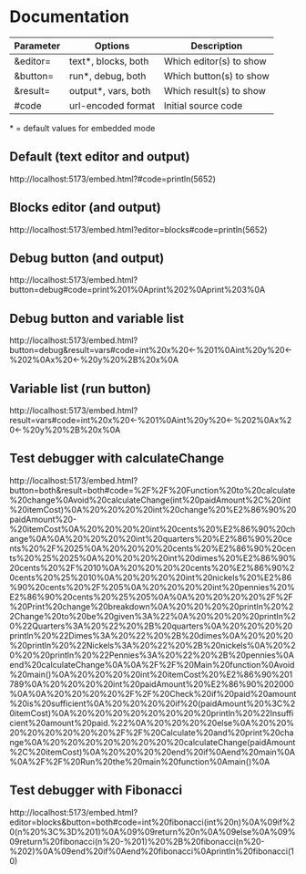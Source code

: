 # Documentation

Parameter | Options               | Description             |
----------|-----------------------|-------------------------|
&editor=  | text*, blocks, both   | Which editor(s) to show |
&button=  | run*, debug, both     | Which button(s) to show |
&result=  | output*, vars, both   | Which result(s) to show |
#code     | url-encoded format    | Initial source code     |

\* = default values for embedded mode


## Default (text editor and output)

http://localhost:5173/embed.html?#code=println(5652)


## Blocks editor (and output)

http://localhost:5173/embed.html?editor=blocks#code=println(5652)


## Debug button (and output)

http://localhost:5173/embed.html?button=debug#code=print%201%0Aprint%202%0Aprint%203%0A


## Debug button and variable list

http://localhost:5173/embed.html?button=debug&result=vars#code=int%20x%20←%201%0Aint%20y%20←%202%0Ax%20←%20y%20%2B%20x%0A


## Variable list (run button)

http://localhost:5173/embed.html?result=vars#code=int%20x%20←%201%0Aint%20y%20←%202%0Ax%20←%20y%20%2B%20x%0A


## Test debugger with calculateChange

http://localhost:5173/embed.html?button=both&result=both#code=%2F%2F%20Function%20to%20calculate%20change%0Avoid%20calculateChange(int%20paidAmount%2C%20int%20itemCost)%0A%20%20%20%20int%20change%20%E2%86%90%20paidAmount%20-%20itemCost%0A%20%20%20%20int%20cents%20%E2%86%90%20change%0A%0A%20%20%20%20int%20quarters%20%E2%86%90%20cents%20%2F%2025%0A%20%20%20%20cents%20%E2%86%90%20cents%20%25%2025%0A%20%20%20%20int%20dimes%20%E2%86%90%20cents%20%2F%2010%0A%20%20%20%20cents%20%E2%86%90%20cents%20%25%2010%0A%20%20%20%20int%20nickels%20%E2%86%90%20cents%20%2F%205%0A%20%20%20%20int%20pennies%20%E2%86%90%20cents%20%25%205%0A%0A%20%20%20%20%2F%2F%20Print%20change%20breakdown%0A%20%20%20%20println%20%22Change%20to%20be%20given%3A%22%0A%20%20%20%20println%20%22Quarters%3A%20%22%20%2B%20quarters%0A%20%20%20%20println%20%22Dimes%3A%20%22%20%2B%20dimes%0A%20%20%20%20println%20%22Nickels%3A%20%22%20%2B%20nickels%0A%20%20%20%20println%20%22Pennies%3A%20%22%20%2B%20pennies%0Aend%20calculateChange%0A%0A%2F%2F%20Main%20function%0Avoid%20main()%0A%20%20%20%20int%20itemCost%20%E2%86%90%201789%0A%20%20%20%20int%20paidAmount%20%E2%86%90%202000%0A%0A%20%20%20%20%2F%2F%20Check%20if%20paid%20amount%20is%20sufficient%0A%20%20%20%20if%20(paidAmount%20%3C%20itemCost)%0A%20%20%20%20%20%20%20%20println%20%22Insufficient%20amount%20paid.%22%0A%20%20%20%20else%0A%20%20%20%20%20%20%20%20%2F%2F%20Calculate%20and%20print%20change%0A%20%20%20%20%20%20%20%20calculateChange(paidAmount%2C%20itemCost)%0A%20%20%20%20end%20if%0Aend%20main%0A%0A%2F%2F%20Run%20the%20main%20function%0Amain()%0A


## Test debugger with Fibonacci

http://localhost:5173/embed.html?editor=blocks&button=both#code=int%20fibonacci(int%20n)%0A%09if%20(n%20%3C%3D%201)%0A%09%09return%20n%0A%09else%0A%09%09return%20fibonacci(n%20-%201)%20%2B%20fibonacci(n%20-%202)%0A%09end%20if%0Aend%20fibonacci%0Aprintln%20fibonacci(10)
